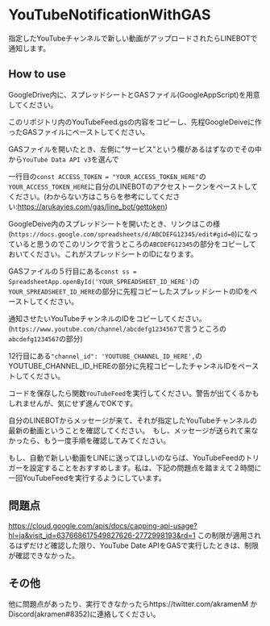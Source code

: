 # YouTubeNotificationWithGAS
指定したYouTubeチャンネルで新しい動画がアップロードされたらLINEBOTで通知します。

## How to use
GoogleDrive内に、スプレッドシートとGASファイル(GoogleAppScript)を用意してください。

このリポジトリ内のYouTubeFeed.gsの内容をコピーし、先程GoogleDeiveに作ったGASファイルにペーストしてください。

GASファイルを開いたとき、左側に"サービス"という欄があるはずなのでその中から`YouTube Data API v3`を選んで

一行目の`const ACCESS_TOKEN = "YOUR_ACCESS_TOKEN_HERE"`の`YOUR_ACCESS_TOKEN_HERE`に自分のLINEBOTのアクセストークンをペーストしてください。(わからない方はこちらを参考にしてください:https://arukayies.com/gas/line_bot/gettoken)

GoogleDeive内のスプレッドシートを開いたとき、リンクはこの様(`https://docs.google.com/spreadsheets/d/ABCDEFG12345/edit#gid=0`)になっていると思うのでこのリンクで言うところの`ABCDEFG12345`の部分をコピーしておいてください。これがスプレッドシートのIDになります。

GASファイルの５行目にある`const ss = SpreadsheetApp.openById('YOUR_SPREADSHEET_ID_HERE')`の`YOUR_SPREADSHEET_ID_HERE`の部分に先程コピーしたスプレッドシートのIDをペーストしてください。

通知させたいYouTubeチャンネルのIDをコピーしてください。(`https://www.youtube.com/channel/abcdefg1234567`で言うところの`abcdefg1234567`の部分)

12行目にある`"channel_id": 'YOUTUBE_CHANNEL_ID_HERE',`のYOUTUBE_CHANNEL_ID_HEREの部分に先程コピーしたチャンネルIDをペーストしてください。


コードを保存したら関数`YouTubeFeed`を実行してください。警告が出てくるかもしれませんが、気にせず進んでOKです。

自分のLINEBOTからメッセージが来て、それが指定したYouTubeチャンネルの最新の動画ということを確認してください。　もし、メッセージが送られて来なかったら、もう一度手順を確認してみてください。

もし、自動で新しい動画をLINEに送ってほしいのならば、YouTubeFeedのトリガーを設定することをおすすめします。私は、下記の問題点を踏まえて２時間に一回YouTubeFeedを実行するようにしています。

## 問題点
https://cloud.google.com/apis/docs/capping-api-usage?hl=ja&visit_id=637668617549827626-2772998193&rd=1 この制限が適用されるはずだけど確認した限り、YouTube Date APIをGASで実行したときは、制限が確認できなかった。

## その他
他に問題点があったり、実行できなかったらhttps://twitter.com/akramenM かDiscord(akramen#8352)に連絡してください。
